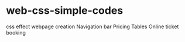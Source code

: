 # web-css-simple-codes
css effect
webpage creation
Navigation bar
Pricing Tables
Online ticket booking
